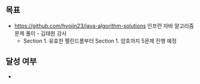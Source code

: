 ## 목표

- https://github.com/hyojin23/java-algorithm-solutions 인프런 자바 알고리즘 문제 풀이 - 김태원 강사
  - Section 1. 유효한 펠린드롬부터 Section 1. 암호까지 5문제 진행 예정

## 달성 여부
- 
